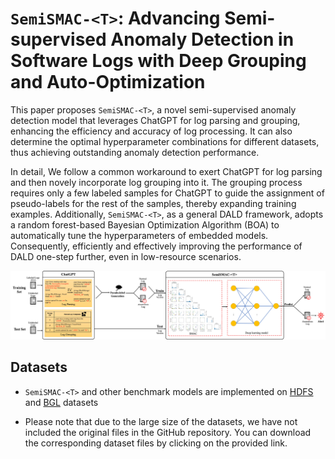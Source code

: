 # `SemiSMAC-<T>`: Advancing Semi-supervised Anomaly Detection in Software Logs with Deep Grouping and Auto-Optimization

This paper proposes `SemiSMAC-<T>`, a novel semi-supervised anomaly detection model that leverages ChatGPT for log parsing and grouping, enhancing the efficiency and accuracy of log processing. It can also determine the optimal hyperparameter combinations for different datasets, thus achieving outstanding anomaly detection performance.

In detail, We follow a common workaround to exert ChatGPT for log parsing and then novely incorporate log grouping into it. The grouping process requires only a few labeled samples for ChatGPT to guide the assignment of pseudo-labels for the rest of the samples, thereby expanding training examples. Additionally, `SemiSMAC-<T>`, as a general DALD framework, adopts a random forest-based Bayesian Optimization Algorithm (BOA) to automatically tune the hyperparameters of embedded models. Consequently, efficiently and effectively improving the performance of DALD one-step further, even in low-resource scenarios.

![alt](img/overview.jpg)

## Datasets

- `SemiSMAC-<T>` and other benchmark models are implemented on [HDFS](https://github.com/logpai/loghub/tree/master/HDFS) and [BGL](https://github.com/logpai/loghub/tree/master/BGL) datasets

- Please note that due to the large size of the datasets, we have not included the original files in the GitHub repository. You can download the corresponding dataset files by clicking on the provided link.
